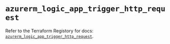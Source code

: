 # `azurerm_logic_app_trigger_http_request`

Refer to the Terraform Registory for docs: [`azurerm_logic_app_trigger_http_request`](https://registry.terraform.io/providers/hashicorp/azurerm/3.76.0/docs/resources/logic_app_trigger_http_request).
